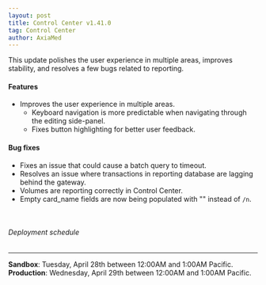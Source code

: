 ```yaml
---
layout: post
title: Control Center v1.41.0
tag: Control Center
author: AxiaMed
---
```


This update polishes the user experience in multiple areas, improves stability, and resolves a few bugs related to reporting. 

#### Features
* Improves the user experience in multiple areas.
    * Keyboard navigation is more predictable when navigating through the editing side-panel.
    * Fixes button highlighting for better user feedback.

#### Bug fixes
* Fixes an issue that could cause a batch query to timeout.
* Resolves an issue where transactions in reporting database are lagging behind the gateway.
* Volumes are reporting correctly in Control Center.
* Empty card_name fields are now being populated with "" instead of `/n`. 


&nbsp;  
###### Deployment schedule
* * *
**Sandbox**: Tuesday, April 28th between 12:00AM and 1:00AM Pacific.
<br>
**Production**: Wednesday, April 29th between 12:00AM and 1:00AM Pacific.
